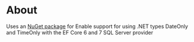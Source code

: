 ﻿# About

Uses an [NuGet package](https://www.nuget.org/packages/ErikEJ.EntityFrameworkCore.SqlServer.DateOnlyTimeOnly) for Enable support for using .NET types DateOnly and TimeOnly with the EF Core 6 and 7 SQL Server provider